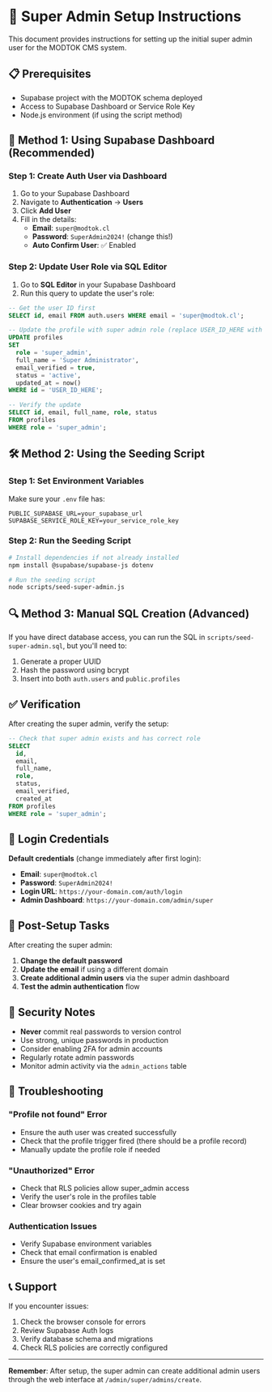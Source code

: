 # 🔐 Super Admin Setup Instructions

This document provides instructions for setting up the initial super admin user for the MODTOK CMS system.

## 📋 Prerequisites

- Supabase project with the MODTOK schema deployed
- Access to Supabase Dashboard or Service Role Key
- Node.js environment (if using the script method)

## 🚀 Method 1: Using Supabase Dashboard (Recommended)

### Step 1: Create Auth User via Dashboard

1. Go to your Supabase Dashboard
2. Navigate to **Authentication** → **Users**
3. Click **Add User** 
4. Fill in the details:
   - **Email**: `super@modtok.cl`
   - **Password**: `SuperAdmin2024!` (change this!)
   - **Auto Confirm User**: ✅ Enabled

### Step 2: Update User Role via SQL Editor

1. Go to **SQL Editor** in your Supabase Dashboard
2. Run this query to update the user's role:

```sql
-- Get the user ID first
SELECT id, email FROM auth.users WHERE email = 'super@modtok.cl';

-- Update the profile with super admin role (replace USER_ID_HERE with actual ID)
UPDATE profiles 
SET 
  role = 'super_admin',
  full_name = 'Super Administrator',
  email_verified = true,
  status = 'active',
  updated_at = now()
WHERE id = 'USER_ID_HERE';

-- Verify the update
SELECT id, email, full_name, role, status 
FROM profiles 
WHERE role = 'super_admin';
```

## 🛠️ Method 2: Using the Seeding Script

### Step 1: Set Environment Variables

Make sure your `.env` file has:

```env
PUBLIC_SUPABASE_URL=your_supabase_url
SUPABASE_SERVICE_ROLE_KEY=your_service_role_key
```

### Step 2: Run the Seeding Script

```bash
# Install dependencies if not already installed
npm install @supabase/supabase-js dotenv

# Run the seeding script
node scripts/seed-super-admin.js
```

## 🔍 Method 3: Manual SQL Creation (Advanced)

If you have direct database access, you can run the SQL in `scripts/seed-super-admin.sql`, but you'll need to:

1. Generate a proper UUID
2. Hash the password using bcrypt
3. Insert into both `auth.users` and `public.profiles`

## ✅ Verification

After creating the super admin, verify the setup:

```sql
-- Check that super admin exists and has correct role
SELECT 
  id,
  email,
  full_name,
  role,
  status,
  email_verified,
  created_at
FROM profiles 
WHERE role = 'super_admin';
```

## 🔐 Login Credentials

**Default credentials** (change immediately after first login):

- **Email**: `super@modtok.cl`  
- **Password**: `SuperAdmin2024!`
- **Login URL**: `https://your-domain.com/auth/login`
- **Admin Dashboard**: `https://your-domain.com/admin/super`

## 🔧 Post-Setup Tasks

After creating the super admin:

1. **Change the default password**
2. **Update the email** if using a different domain
3. **Create additional admin users** via the super admin dashboard
4. **Test the admin authentication** flow

## 🚨 Security Notes

- **Never** commit real passwords to version control
- Use strong, unique passwords in production
- Consider enabling 2FA for admin accounts
- Regularly rotate admin passwords
- Monitor admin activity via the `admin_actions` table

## 🐛 Troubleshooting

### "Profile not found" Error
- Ensure the auth user was created successfully
- Check that the profile trigger fired (there should be a profile record)
- Manually update the profile role if needed

### "Unauthorized" Error  
- Check that RLS policies allow super_admin access
- Verify the user's role in the profiles table
- Clear browser cookies and try again

### Authentication Issues
- Verify Supabase environment variables
- Check that email confirmation is enabled
- Ensure the user's email_confirmed_at is set

## 📞 Support

If you encounter issues:

1. Check the browser console for errors
2. Review Supabase Auth logs
3. Verify database schema and migrations
4. Check RLS policies are correctly configured

---

**Remember**: After setup, the super admin can create additional admin users through the web interface at `/admin/super/admins/create`.